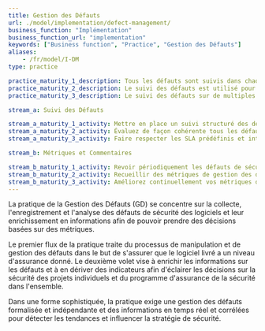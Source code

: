 ```yaml
---
title: Gestion des Défauts
url: ./model/implementation/defect-management/
business_function: "Implémentation"
business_function_url: "implementation"
keywords: ["Business function", "Practice", "Gestion des Défauts"]
aliases:
    - /fr/model/I-DM
type: practice

practice_maturity_1_description: Tous les défauts sont suivis dans chaque projet.
practice_maturity_2_description: Le suivi des défauts est utilisé pour influencer le processus de déploiement.
practice_maturity_3_description: Le suivi des défauts sur de multiples composants est utilisé pour réduire le nombre de nouveaux défauts.

stream_a: Suivi des Défauts

stream_a_maturity_1_activity: Mettre en place un suivi structuré des défauts de sécurité et prendre des décisions éclairées sur la base de ces informations.
stream_a_maturity_2_activity: Évaluez de façon cohérente tous les défauts de sécurité sur l'ensemble de l'organisation et définissez les SLA pour des classes de gravité particulière.
stream_a_maturity_3_activity: Faire respecter les SLA prédéfinis et intégrer le système de gestion des défauts aux autres outils pertinents.

stream_b: Métriques et Commentaires

stream_b_maturity_1_activity: Revoir périodiquement les défauts de sécurité précédemment enregistrés et en dériver des victoires rapides à partir des métriques de base.
stream_b_maturity_2_activity: Recueillir des métriques de gestion des défauts normalisées et les utiliser également pour établir les priorités des initiatives centralisées.
stream_b_maturity_3_activity: Améliorez continuellement vos métriques de gestion des défauts de sécurité et corrélez-les à d'autres sources.
---
```


La pratique de la Gestion des Défauts (GD) se concentre sur la collecte, l'enregistrement et l'analyse des défauts de sécurité des logiciels et leur enrichissement en informations afin de pouvoir prendre des décisions basées sur des métriques.

Le premier flux de la pratique traite du processus de manipulation et de gestion des défauts dans le but de s'assurer que le logiciel livré a un niveau d'assurance donné. Le deuxième volet vise à enrichir les informations sur les défauts et à en dériver des indicateurs afin d'éclairer les décisions sur la sécurité des projets individuels et du programme d'assurance de la sécurité dans l'ensemble.

Dans une forme sophistiquée, la pratique exige une gestion des défauts formalisée et indépendante et des informations en temps réel et corrélées pour détecter les tendances et influencer la stratégie de sécurité.

